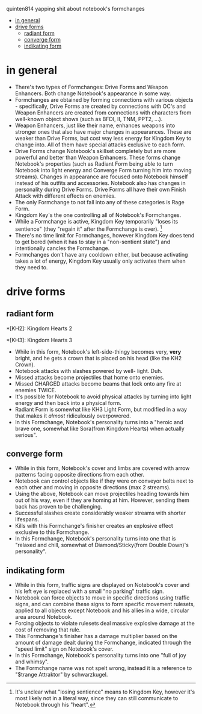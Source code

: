 quinten814 yapping shit about notebook's formchanges

- [in general](#in-general)
- [drive forms](#drive-forms)
  * [radiant form](#radiant-form)
  * [converge form](#converge-form)
  * [indikating form](#indikating-form)

# in general

- There's two types of Formchanges: Drive Forms and Weapon Enhancers. Both change Notebook's appearance in some way.
- Formchanges are obtained by forming connections with various objects - specifically, Drive Forms are created by connections with OC's and Weapon Enhancers are created from connections with characters from well-known object shows (such as BFDI, II, TNM, PPT2, ...).
- Weapon Enhancers, just like their name, enhances weapons into stronger ones that also have major changes in appearances. These are weaker than Drive Forms, but cost way less energy for Kingdom Key to change into. All of them have special attacks exclusive to each form.
- Drive Forms change Notebook's skillset completely but are more powerful and better than Weapon Enhancers. These forms change Notebook's properties (such as Radiant Form being able to turn Notebook into light energy and Converge Form turning him into moving streams). Changes in appearance are focused onto Notebook himself instead of his outfits and accessories. Notebook also has changes in personality during Drive Forms. Drive Forms all have their own Finish Attack with different effects on enemies.
- The only Formchange to not fall into any of these categories is Rage Form.
- Kingdom Key's the one controlling all of Notebook's Formchanges.
- While a Formchange is active, Kingdom Key temporarily "loses its sentience" (they "regain it" after the Formchange is over). [^1]
- There's no time limit for Formchanges, however Kingdom Key does tend to get bored (when it has to stay in a "non-sentient state") and intentionally cancles the Formchange.
- Formchanges don't have any cooldown either, but because activating takes a lot of energy, Kingdom Key usually only activates them when they need to.

# drive forms

## radiant form

*[KH2]: Kingdom Hearts 2

*[KH3]: Kingdom Hearts 3

- While in this form, Notebook's left-side-thingy becomes very, **very** bright, and he gets a crown that is placed on his head (like the KH2 Crown).
- Notebook attacks with slashes powered by well- light. Duh.
- Missed attacks become projectiles that home onto enemies.
- Missed CHARGED attacks become beams that lock onto any fire at enemies TWICE.
- It's possible for Notebook to avoid physical attacks by turning into light energy and then back into a physical form.
- Radiant Form is somewhat like KH3 Light Form, but modified in a way that makes it *almost* ridiculously overpowered.
- In this Formchange, Notebook's personality turns into a "heroic and brave one, somewhat like Sora(from Kingdom Hearts) when actually serious".

## converge form

- While in this form, Notebook's cover and limbs are covered with arrow patterns facing opposite directions from each other.
- Notebook can control objects like if they were on conveyor belts next to each other and moving in opposite directions (max 2 streams).
- Using the above, Notebook can move projectiles heading towards him out of his way, even if they are homing at him. However, sending them back has proven to be challenging.
- Successful slashes create considerably weaker streams with shorter lifespans.
- Kills with this Formchange's finisher creates an explosive effect exclusive to this Formchange.
- In this Formchange, Notebook's personality turns into one that is "relaxed and chill, somewhat of Diamond/Sticky(from Double Down)'s personality".

## indikating form

- While in this form, traffic signs are displayed on Notebook's cover and his left eye is replaced with a small "no parking" traffic sign.
- Notebook can force objects to move in specific directions using traffic signs, and can combine these signs to form specific movement rulesets, applied to all objects except Notebook and his allies in a wide, circular area around Notebook.
- Forcing objects to violate rulesets deal massive explosive damage at the cost of removing that rule.
- This Formchange's finisher has a damage multiplier based on the amount of damage dealt during the Formchange, indicated through the "speed limit" sign on Notebook's cover.
- In this Formchange, Notebook's personality turns into one "full of joy and whimsy".
- The Formchange name was not spelt wrong, instead it is a reference to "$trange Attraktor" by schwarzkugel.

[^1]: It's unclear what "losing sentience" means to Kingdom Key, however it's most likely not in a literal way, since they can still communicate to Notebook through his "heart".